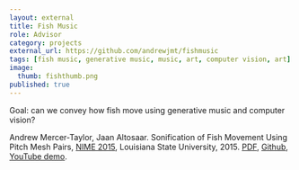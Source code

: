 ```yaml
---
layout: external
title: Fish Music
role: Advisor
category: projects
external_url: https://github.com/andrewjmt/fishmusic
tags: [fish music, generative music, music, art, computer vision, art]
image:
  thumb: fishthumb.png
published: true
---
```


Goal: can we convey how fish move using generative music and computer vision?

Andrew Mercer-Taylor, Jaan Altosaar. Sonification of Fish Movement Using Pitch Mesh Pairs, [NIME 2015](http://www.nime.org/wp-publications/amercer-taylor2015/), Louisiana State University, 2015. [PDF](https://nime2015.lsu.edu/proceedings/155/0155-paper.pdf), [Github](https://github.com/andrewjmt/fishmusic), [YouTube demo](https://www.youtube.com/watch?v=HzsFGQyIpuc).